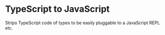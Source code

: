# TypeScript to JavaScript

Strips TypeScript code of types to be easily pluggable to a JavaScript REPL etc.